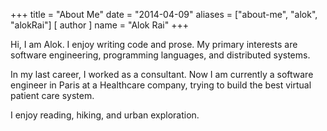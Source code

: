 +++
title = "About Me"
date = "2014-04-09"
aliases = ["about-me", "alok", "alokRai"]
[ author ]
  name = "Alok Rai"
+++

Hi, I am Alok. I enjoy writing code and prose. My primary interests are software engineering, programming languages, and distributed systems.

In my last career, I worked as a consultant. Now I am currently a software engineer in Paris at a Healthcare company, trying to build the best virtual patient care system.

I enjoy reading, hiking, and urban exploration.
